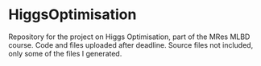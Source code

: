# HiggsOptimisation
Repository for the project on Higgs Optimisation, part of the MRes MLBD course. Code and files uploaded after deadline. Source files not included, only some of the files I generated.
